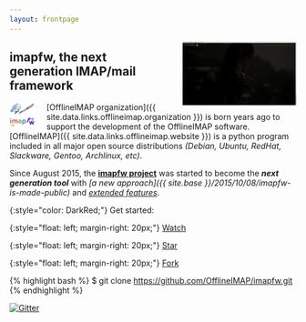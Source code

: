 ```yaml
---
layout: frontpage
---
```


<img src="/images/imapfw.gif" alt="alt text" style="float: right; margin-left: 25px; align: bottom;" width="200" />

## imapfw, the next generation IMAP/mail framework

<a href="{{ site.data.links.organization }}"><img src="/images/logo/offlineimap-organization-scalable.png" style="float: left; margin-right: 20px;" width="45" /></a>


[OfflineIMAP organization]({{ site.data.links.offlineimap.organization }}) is born years ago to support the development of the OfflineIMAP software.
[OfflineIMAP]({{ site.data.links.offlineimap.website }}) is a python program included in all major open source distributions *(Debian, Ubuntu, RedHat, Slackware, Gentoo, Archlinux, etc)*.

Since August 2015, the **[imapfw project](https://github.com/OfflineIMAP/imapfw)** was started to become the ***next generation tool*** with *[a new approach]({{ site.base }}/2015/10/08/imapfw-is-made-public)* and *[extended features](https://gist.github.com/nicolas33/003f1b7184c7dfb26192)*.

{:style="color: DarkRed;"}
Get started:

{:style="float: left; margin-right: 20px;"}
<a class="github-button" href="https://github.com/OfflineIMAP/imapfw"
data-icon="octicon-eye" data-style="mega"
data-count-href="/OfflineIMAP/imapfw/watchers"
data-count-api="/repos/OfflineIMAP/imapfw#subscribers_count"
data-count-aria-label="# watchers on GitHub" aria-label="Watch
OfflineIMAP/imapfw on GitHub">Watch</a>

{:style="float: left; margin-right: 20px;"}
<a class="github-button" href="https://github.com/OfflineIMAP/imapfw"
data-icon="octicon-star" data-style="mega"
data-count-href="/OfflineIMAP/imapfw/stargazers"
data-count-api="/repos/OfflineIMAP/imapfw#stargazers_count"
data-count-aria-label="# stargazers on GitHub" aria-label="Star
OfflineIMAP/imapfw on GitHub">Star</a>

{:style="float: left; margin-right: 20px;"}
<a class="github-button" href="https://github.com/OfflineIMAP/imapfw/fork"
data-icon="octicon-repo-forked" data-style="mega"
data-count-href="/OfflineIMAP/imapfw/network"
data-count-api="/repos/OfflineIMAP/imapfw#forks_count" data-count-aria-label="#
forks on GitHub" aria-label="Fork OfflineIMAP/imapfw on GitHub">Fork</a>

<script async defer id="github-bjs" src="https://buttons.github.io/buttons.js"></script>

{% highlight bash %}
$ git clone https://github.com/OfflineIMAP/imapfw.git
{% endhighlight %}

[![Gitter](https://badges.gitter.im/OfflineIMAP/imapfw.svg)](https://gitter.im/OfflineIMAP/imapfw?utm_source=badge&utm_medium=badge&utm_campaign=pr-badge)

<!--
   -<iframe frameborder="0" width="320" height="180" src="//www.dailymotion.com/embed/video/x3gpqqs" allowfullscreen></iframe><br /><a href="http://www.dailymotion.com/video/x3gpqqs_introduce-imapfw-syncaccounts_tech" target="_blank">introduce imapfw syncAccounts</a> <i>by <a href="http://www.dailymotion.com/offlineimap-project" target="_blank">offlineimap-project</a></i>
	 -->
